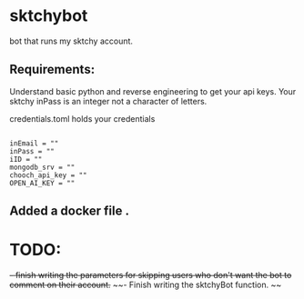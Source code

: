 # sktchybot
bot that runs my sktchy account.


## Requirements:
Understand basic python and reverse engineering to get your api keys.
Your sktchy inPass is an integer not a character of letters. 

credentials.toml holds your credentials

```

inEmail = ""
inPass = ""
iID = ""
mongodb_srv = ""
chooch_api_key = ""
OPEN_AI_KEY = ""

```


## Added a docker file . 





# TODO: 
~~- finish writing the parameters for skipping users who don't want the bot to comment on their account.~~
~~- Finish writing the sktchyBot function. ~~



